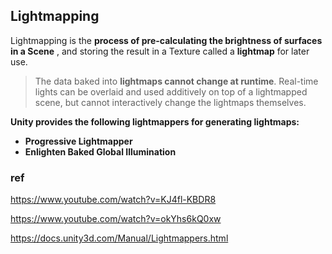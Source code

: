 ## Lightmapping

Lightmapping is the **process of pre-calculating the brightness of surfaces in a Scene** , and storing the result in a Texture called a **lightmap** for later use.



> The data baked into **lightmaps cannot change at runtime**. Real-time lights can be overlaid and used additively on top of a lightmapped scene, but cannot interactively change the lightmaps themselves.

**Unity provides the following lightmappers for generating lightmaps:**

- **Progressive Lightmapper**
- **Enlighten Baked Global Illumination**


### ref
https://www.youtube.com/watch?v=KJ4fl-KBDR8

https://www.youtube.com/watch?v=okYhs6kQ0xw

https://docs.unity3d.com/Manual/Lightmappers.html


